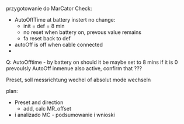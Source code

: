 przygotowanie do MarCator Check:
- AutoOffTime at battery instert no change:
	- init = def = 8 min
	- no reset when battery on, prevous value remains
	- fa reset back to def
- autoOff is off when cable connected
- 


Q:
AutoOfftime - by battery on should it be maybe set to 8 mins if it is 0 prevoulsly
AutoOff inmenue also active, confirm  that ???

Preset, soll messrichtung wechel of absolut mode wechseln


plan:
- Preset and direction
	- add, calc MR_offset
-  i analizado MC - podsumowanie i wnioski